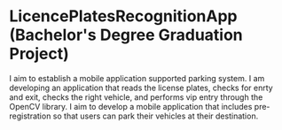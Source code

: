 # LicencePlatesRecognitionApp (Bachelor's Degree Graduation Project)

I aim to establish a mobile application supported parking system. I am developing an application that reads the license plates, checks for enrty and exit, checks the right vehicle, and performs vip entry
through the OpenCV library. I aim to develop a mobile application that includes pre-registration so that users can park their vehicles at their destination.

